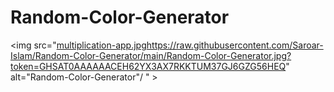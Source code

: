 # Random-Color-Generator


<img src="[multiplication-app.jpg](https://raw.githubusercontent.com/Saroar-Islam/Random-Color-Generator/main/Random-Color-Generator.jpg?token=GHSAT0AAAAAACEH62YX3AX7RKKTUM37GJ6GZG56HEQ)https://raw.githubusercontent.com/Saroar-Islam/Random-Color-Generator/main/Random-Color-Generator.jpg?token=GHSAT0AAAAAACEH62YX3AX7RKKTUM37GJ6GZG56HEQ" alt="Random-Color-Generator"/
                            " >

